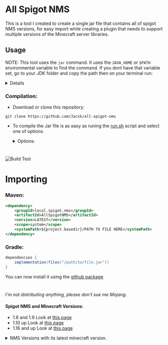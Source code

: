 # All Spigot NMS
This is a tool I created to create a single jar file that contains all of spigot NMS versions, for easy import while creating a plugin that needs to support multiple versions of the Minecraft server libraries.

## Usage
NOTE: This tool uses the `jar` command.
It uses the `JAVA_HOME` or `$PATH` environmental variable to find the command.
If you dont have that variable set, go to your JDK folder and copy the path then on your terminal run:

<details>

#### Set JDK to `$PATH`
```shell
echo 'export PATH="{JDK_PATH}/bin:$PATH"' >> ~/.zshrc
```
*`~/.zshrc` is your shell profile file*

#### Set JDK to `$JAVA_HOME`
```shell
set JAVA_HOME="{JDK_PATH}"
```

</details>

### Compilation:

* Download or clone this repository:
```
git clone https://github.com/Jacxk/all-spigot-nms
```

* To compile the Jar file is as easy as runing the [run.sh](run.sh) script and select one of  options.

  <details>
  <summary>Options:</summary>

  *If no flags are found while executing the script an interactive menu will appear. Available flags are: `-d | -e | -c | -a`*

  * Download `-d` - Downloads all the spigot jar files.
  * Extract `-e` - Extracts all the needed files from the downloaded files for compilation.
  * Compile `-c` - Compiles the Jar file from the extracted files.
  * All the above `-a` - Does all the above sequentially.
  * Exit - Closes everything and exits of course.

  *Use the arrows and enter key to navigate through the menu.*
  </details>

#


![Build Test](https://github.com/Jacxk/all-spigot-nms/workflows/Build%20Test/badge.svg)

# Importing
### Maven:
```xml
<dependency>
    <groupId>local.spigot.nms</groupId>
    <artifactId>AllSpigotNMS</artifactId>
    <version>LATEST</version>
    <scope>system</scope>
    <systemPath>${project.basedir}/PATH TO FILE HERE</systemPath>
</dependency>
```
### Gradle:
```groovy
dependencies {
    implementation(files("/path/to/file.jar"))
}
```
You can now install it using the [github package](https://github.com/Jacxk?tab=packages&repo_name=all-spigot-nms)
#

*I'm not distributing anything, please don't sue me Mojang.*

#### Spigot NMS and Minecraft Versions:
* 1.8 and 1.9 Look at [this page](https://www.spigotmc.org/wiki/spigot-nms-and-minecraft-versions-legacy/)
* 1.10 up Look at [this page](https://www.spigotmc.org/wiki/spigot-nms-and-minecraft-versions-1-10-1-15/)
* 1.16 and up Look at [this page](https://www.spigotmc.org/wiki/spigot-nms-and-minecraft-versions-1-16/)

<details>

<summary>NMS Versions with its latest minecraft version.</summary>

*Each version as a link to its download.*

| Version | R1                                                                                | R2                                                                              | R3                                                                              |
|---------|-----------------------------------------------------------------------------------|---------------------------------------------------------------------------------|---------------------------------------------------------------------------------|
| 1.8     | [1.8](https://cdn.getbukkit.org/spigot/spigot-1.8-R0.1-SNAPSHOT-latest.jar)       | [1.8.3](https://cdn.getbukkit.org/spigot/spigot-1.8.3-R0.1-SNAPSHOT-latest.jar) | [1.8.8](https://cdn.getbukkit.org/spigot/spigot-1.8.8-R0.1-SNAPSHOT-latest.jar) |
| 1.9     | [1.9.2](https://cdn.getbukkit.org/spigot/spigot-1.9.2-R0.1-SNAPSHOT-latest.jar)   | [1.9.4](https://cdn.getbukkit.org/spigot/spigot-1.9.4-R0.1-SNAPSHOT-latest.jar) |                                                                                 |
| 1.10    | [1.10.2](https://cdn.getbukkit.org/spigot/spigot-1.10.2-R0.1-SNAPSHOT-latest.jar) |                                                                                 |                                                                                 |
| 1.11    | [1.11.2](https://cdn.getbukkit.org/spigot/spigot-1.11.2.jar)                      |                                                                                 |                                                                                 |
| 1.12    | [1.12](https://cdn.getbukkit.org/spigot/spigot-1.12.2.jar)                        |                                                                                 |                                                                                 |
| 1.13    | [1.13](https://cdn.getbukkit.org/spigot/spigot-1.13.jar)                          | [1.13.2](https://cdn.getbukkit.org/spigot/spigot-1.13.2.jar)                    |                                                                                 |
| 1.14    | [1.14.4](https://cdn.getbukkit.org/spigot/spigot-1.14.4.jar)                      |                                                                                 |                                                                                 |
| 1.15    | [1.15.2](https://cdn.getbukkit.org/spigot/spigot-1.15.2.jar)                      |                                                                                 |                                                                                 |
| 1.16    | [1.16.1](https://cdn.getbukkit.org/spigot/spigot-1.16.1.jar)                      | [1.16.3](https://cdn.getbukkit.org/spigot/spigot-1.16.3.jar)                    | [1.16.5](https://cdn.getbukkit.org/spigot/spigot-1.16.5.jar)                    |
| 1.17    | [1.17.1](https://download.getbukkit.org/spigot/spigot-1.17.1.jar)                 |                                                                                 |                                                                                 |
| 1.18    | [1.18.1](https://download.getbukkit.org/spigot/spigot-1.18.1.jar)                 | [1.18.2](https://download.getbukkit.org/spigot/spigot-1.18.2.jar)               |                                                                                 |
| 1.19    | [1.19.2](https://download.getbukkit.org/spigot/spigot-1.19.2.jar)                 | [1.19.3](https://download.getbukkit.org/spigot/spigot-1.19.3.jar)               | [1.19.4](https://download.getbukkit.org/spigot/spigot-1.19.4.jar)               |
| 1.20    | [1.20.1](https://download.getbukkit.org/spigot/spigot-1.20.1.jar)                 | [1.20.2](https://download.getbukkit.org/spigot/spigot-1.20.2.jar)               | [1.20.4](https://download.getbukkit.org/spigot/spigot-1.20.4.jar)               |
</details>

#
